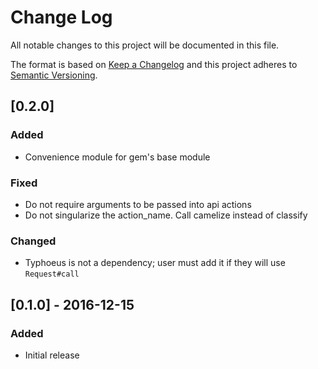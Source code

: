 # Change Log
All notable changes to this project will be documented in this file.

The format is based on [Keep a Changelog](http://keepachangelog.com/)
and this project adheres to [Semantic Versioning](http://semver.org/).

## [0.2.0]
### Added
- Convenience module for gem's base module

### Fixed
- Do not require arguments to be passed into api actions
- Do not singularize the action_name. Call camelize instead of classify

### Changed
- Typhoeus is not a dependency; user must add it if they will use `Request#call`

## [0.1.0] - 2016-12-15
### Added
- Initial release
